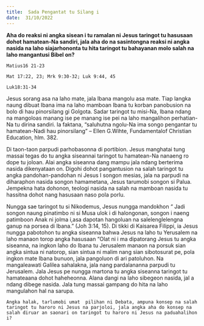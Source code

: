 ```yaml
---
title:  Sada Pengantat tu Silang i
date:  31/10/2022
---
```


**Aha do reaksi ni angka sisean i tu ramalan ni Jesus  taringot tu hasusaan dohot hamatean-Na sandiri, jala aha do na sasintongna reaksi ni angka nasida na laho siajarhononta tu hita taringot tu bahayanan molo salah na laho mangantusi Bibel on?**

`Matius16 21-23`

`Mat 17:22, 23; Mrk 9:30-32; Luk 9:44, 45`

`Luk18:31-34`

Jesus sorang asa na laho mate, jala Ibana mangolu asa mate. Tiap langka naung dibuat Ibana ima na laho mamboan Ibana tu korban panobusion na bolo di hau pinorsilang gi Golgota. Sadar taringot tu misi-Na, Ibana ndang na mangoloas manang ise pe manang  ise pei na laho mangalihon perhatian-Na tu dirina sandiri. Ia faktana, “saluhutna ngolu-Na ima songo pengantar tu hamatean-Nadi hau pinorsilang” – Ellen G.Wihte, Fundamentalof  Christian Education, hlm. 382.

Di taon-taon parpudi parhobasonna di portibion. Jesus manghatai tung massai tegas do tu angka siseannai taringot tu hamatean-Na  nanaeng  ro dope tu joloan. Alai angka siseanna dang mampu jala ndang berterima nasida dikenyataan on. Digohi dohot pangantusion na salah taringot tu angka pandohan-pandohan ni Jesus  I songon mesias, jala na parpudi na diharaphon  nasida songon hamametana, Jesus tarumobi songon si Palua. Jempekna hata dohonon, teologi nasida na salah na mamboan nasida tu hassitna dohot nang hasusaan naso pola porlu.

Nungga sae taringot tu si Nikodemus, Jesus nungga mandokhon “ Jadi songon naung pinatimbo ni si Musa ulok i di halongonan, songon i naeng patimboon Anak ni jolma i,asa dapotan hangoluan na salelenglelengna ganup na porsea di Ibana.” (Joh 3:14, 15). Di tikki di Kaisarea Filippi, ia Jesus nungga pabotohon tu angka siseanna bahwa Jesus na laho tu Yerusalem na laho manaon torop angka hasusaan “Olat ni i ma dipatorang Jesus tu angka siseanna, na ingkon laho do Ibana tu Jerusalem manaon na porsuk sian angka sintua ni natorop, sian sintua ni malim nang sian sibotosurat pe, pola ingkon mate Ibana bunuon, jala pangoluon di ari patoluhon. Na mangaleawati Galilea sahalakna, jala nang pardalananna parpudi tu Jerusalem. Jala Jesus pe nungga martona tu angka siseanna taringot tu hamateaana dohot haheheonna. Alana dangi na laho sibegeon nasida, jal a ndang dibege nasida. Jala tung massai gampang do hita na laho mangulahon hal na sarupa.

`Angka halak, tarlumobi umat  pilihan ni Debata, ampuna konsep na salah taringot tu haroro ni Jesus na parjoloi, jala angka aha do konsep na salah diruar an saonari on taringot tu haroro ni Jesus na paduahalihon i?`